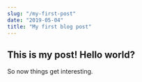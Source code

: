 ```yaml
---
slug: "/my-first-post"
date: "2019-05-04"
title: "My first blog post"
---
```

## This is my post! Hello world?
So now things get interesting.